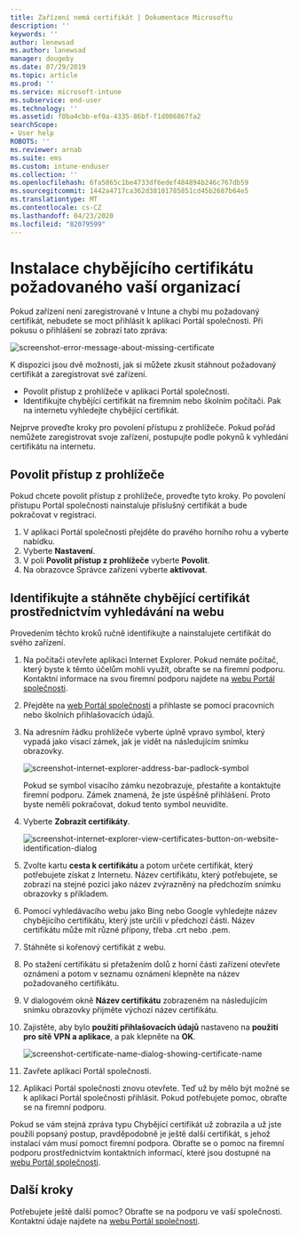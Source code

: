 ```yaml
---
title: Zařízení nemá certifikát | Dokumentace Microsoftu
description: ''
keywords: ''
author: lenewsad
ms.author: lanewsad
manager: dougeby
ms.date: 07/29/2019
ms.topic: article
ms.prod: ''
ms.service: microsoft-intune
ms.subservice: end-user
ms.technology: ''
ms.assetid: f0ba4cbb-ef0a-4335-86bf-f1d006867fa2
searchScope:
- User help
ROBOTS: ''
ms.reviewer: arnab
ms.suite: ems
ms.custom: intune-enduser
ms.collection: ''
ms.openlocfilehash: 6fa5865c1be4733df6edef484894b246c767db59
ms.sourcegitcommit: 1442a4717ca362d38101785851cd45b2687b64e5
ms.translationtype: MT
ms.contentlocale: cs-CZ
ms.lasthandoff: 04/23/2020
ms.locfileid: "82079599"
---
```

# <a name="install-missing-certificate-required-by-your-organization"></a>Instalace chybějícího certifikátu požadovaného vaší organizací  

Pokud zařízení není zaregistrované v Intune a chybí mu požadovaný certifikát, nebudete se moct přihlásit k aplikaci Portál společnosti. Při pokusu o přihlášení se zobrazí tato zpráva:

![screenshot-error-message-about-missing-certificate](./media/andr-cert_install-1-cert_missing.png)

K dispozici jsou dvě možnosti, jak si můžete zkusit stáhnout požadovaný certifikát a zaregistrovat své zařízení. 

- Povolit přístup z prohlížeče v aplikaci Portál společnosti.
- Identifikujte chybějící certifikát na firemním nebo školním počítači. Pak na internetu vyhledejte chybějící certifikát. 

Nejprve proveďte kroky pro povolení přístupu z prohlížeče. Pokud pořád nemůžete zaregistrovat svoje zařízení, postupujte podle pokynů k vyhledání certifikátu na internetu. 

## <a name="enable-browser-access"></a>Povolit přístup z prohlížeče
Pokud chcete povolit přístup z prohlížeče, proveďte tyto kroky. Po povolení přístupu Portál společnosti nainstaluje příslušný certifikát a bude pokračovat v registraci.    

1. V aplikaci Portál společnosti přejděte do pravého horního rohu a vyberte nabídku.  
2. Vyberte **Nastavení**.  
3. V poli **Povolit přístup z prohlížeče** vyberte **Povolit**.  
4. Na obrazovce Správce zařízení vyberte **aktivovat**. 

## <a name="identify-and-download-the-missing-certificate-through-web-search"></a>Identifikujte a stáhněte chybějící certifikát prostřednictvím vyhledávání na webu
Provedením těchto kroků ručně identifikujte a nainstalujete certifikát do svého zařízení.  

1. Na počítači otevřete aplikaci Internet Explorer. Pokud nemáte počítač, který byste k těmto účelům mohli využít, obraťte se na firemní podporu. Kontaktní informace na svou firemní podporu najdete na [webu Portál společnosti](https://go.microsoft.com/fwlink/?linkid=2010980).

2. Přejděte na [web Portál společnosti](https://go.microsoft.com/fwlink/?linkid=2010980) a přihlaste se pomocí pracovních nebo školních přihlašovacích údajů.

3. Na adresním řádku prohlížeče vyberte úplně vpravo symbol, který vypadá jako visací zámek, jak je vidět na následujícím snímku obrazovky.

    ![screenshot-internet-explorer-address-bar-padlock-symbol](./media/andr-missing-cert-ie-padlock-symbol.png)

    Pokud se symbol visacího zámku nezobrazuje, přestaňte a kontaktujte firemní podporu. Zámek znamená, že jste úspěšně přihlášení. Proto byste neměli pokračovat, dokud tento symbol neuvidíte.

4. Vyberte **Zobrazit certifikáty**.

    ![screenshot-internet-explorer-view-certificates-button-on-website-identification-dialog](./media/andr-missg-cert-ie-view-cert-button.png)

5. Zvolte kartu **cesta k certifikátu** a potom určete certifikát, který potřebujete získat z Internetu. Název certifikátu, který potřebujete, se zobrazí na stejné pozici jako název zvýrazněný na předchozím snímku obrazovky s příkladem.

6. Pomocí vyhledávacího webu jako Bing nebo Google vyhledejte název chybějícího certifikátu, který jste určili v předchozí části. Název certifikátu může mít různé přípony, třeba .crt nebo .pem.

7. Stáhněte si kořenový certifikát z webu.

8. Po stažení certifikátu si přetažením dolů z horní části zařízení otevřete oznámení a potom v seznamu oznámení klepněte na název požadovaného certifikátu.

4. V dialogovém okně **Název certifikátu** zobrazeném na následujícím snímku obrazovky přijměte výchozí název certifikátu.

5. Zajistěte, aby bylo **použití přihlašovacích údajů** nastaveno na **použití pro sítě VPN a aplikace**, a pak klepněte na **OK**.

    ![screenshot-certificate-name-dialog-showing-certificate-name](./media/andr-missing-cert-cert-name.png)

6. Zavřete aplikaci Portál společnosti.

7. Aplikaci Portál společnosti znovu otevřete. Teď už by mělo být možné se k aplikaci Portál společnosti přihlásit. Pokud potřebujete pomoc, obraťte se na firemní podporu.

Pokud se vám stejná zpráva typu Chybějící certifikát už zobrazila a už jste použili popsaný postup, pravděpodobně je ještě další certifikát, s jehož instalací vám musí pomoct firemní podpora. Obraťte se o pomoc na firemní podporu prostřednictvím kontaktních informací, které jsou dostupné na [webu Portál společnosti](https://go.microsoft.com/fwlink/?linkid=2010980).

## <a name="next-steps"></a>Další kroky  

Potřebujete ještě další pomoc? Obraťte se na podporu ve vaší společnosti. Kontaktní údaje najdete na [webu Portál společnosti](https://go.microsoft.com/fwlink/?linkid=2010980).  
